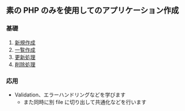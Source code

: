 ## 素の PHP のみを使用してのアプリケーション作成

### 基礎

1. [新規作成](./../md/create.md)
1. [一覧作成](./../md/index.md)
1. [更新処理](./../md/update.md)
1. [削除処理](./../md/delete.md)

### 応用

- Validation、エラーハンドリングなどを学びます
  - また同時に別 file に切り出して共通化などを行います
